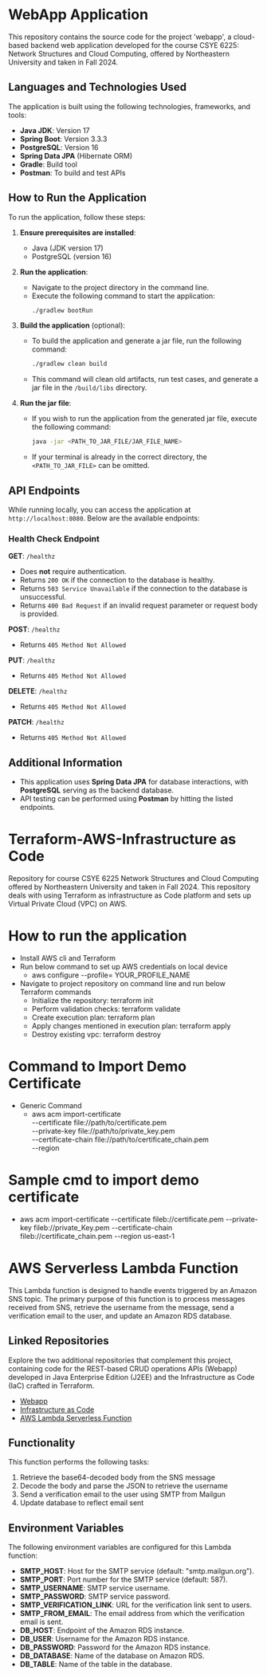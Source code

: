 # WebApp Application

This repository contains the source code for the project 'webapp', a cloud-based backend web application developed for the course CSYE 6225: Network Structures and Cloud Computing, offered by Northeastern University and taken in Fall 2024.

## Languages and Technologies Used

The application is built using the following technologies, frameworks, and tools:
- **Java JDK**: Version 17
- **Spring Boot**: Version 3.3.3
- **PostgreSQL**: Version 16
- **Spring Data JPA** (Hibernate ORM)
- **Gradle**: Build tool
- **Postman**: To build and test APIs

## How to Run the Application

To run the application, follow these steps:

1. **Ensure prerequisites are installed**:
    - Java (JDK version 17)
    - PostgreSQL (version 16)

2. **Run the application**:
    - Navigate to the project directory in the command line.
    - Execute the following command to start the application:
      ```bash
      ./gradlew bootRun
      ```

3. **Build the application** (optional):
    - To build the application and generate a jar file, run the following command:
      ```bash
      ./gradlew clean build
      ```
    - This command will clean old artifacts, run test cases, and generate a jar file in the `/build/libs` directory.

4. **Run the jar file**:
    - If you wish to run the application from the generated jar file, execute the following command:
      ```bash
      java -jar <PATH_TO_JAR_FILE/JAR_FILE_NAME>
      ```
    - If your terminal is already in the correct directory, the `<PATH_TO_JAR_FILE>` can be omitted.

## API Endpoints

While running locally, you can access the application at `http://localhost:8080`. Below are the available endpoints:

### Health Check Endpoint

**GET**: `/healthz`
- Does **not** require authentication.
- Returns `200 OK` if the connection to the database is healthy.
- Returns `503 Service Unavailable` if the connection to the database is unsuccessful.
- Returns `400 Bad Request` if an invalid request parameter or request body is provided.

**POST**: `/healthz`
- Returns `405 Method Not Allowed`

**PUT**: `/healthz`
- Returns `405 Method Not Allowed`

**DELETE**: `/healthz`
- Returns `405 Method Not Allowed`

**PATCH**: `/healthz`
- Returns `405 Method Not Allowed`

## Additional Information

- This application uses **Spring Data JPA** for database interactions, with **PostgreSQL** serving as the backend database.
- API testing can be performed using **Postman** by hitting the listed endpoints.


# Terraform-AWS-Infrastructure as Code
Repository for course CSYE 6225 Network Structures and Cloud Computing offered by Northeastern University and taken in Fall 2024. This repository deals with using Terraform as infrastructure as Code platform and sets up Virtual Private Cloud (VPC) on AWS.

# How to run the application
- Install AWS cli and Terraform
- Run below command to set up AWS credentials on local device
  - aws configure --profile= YOUR_PROFILE_NAME
- Navigate to project repository on command line and run below Terraform commands
  - Initialize the repository: terraform init
  - Perform validation checks: terraform validate
  - Create execution plan: terraform plan
  - Apply changes mentioned in execution plan: terraform apply
  - Destroy existing vpc: terraform destroy

# Command to Import Demo Certificate
- Generic Command
  - aws acm import-certificate \
    --certificate file://path/to/certificate.pem \
    --private-key file://path/to/private_key.pem \
    --certificate-chain file://path/to/certificate_chain.pem \
    --region <region-name>

# Sample cmd to import demo certificate
- aws acm import-certificate --certificate fileb://certificate.pem  --private-key fileb://private_Key.pem --certificate-chain fileb://certificate_chain.pem --region us-east-1

# AWS Serverless Lambda Function

This Lambda function is designed to handle events triggered by an Amazon SNS topic. The primary purpose of this function is to process messages received from SNS, retrieve the username from the message, send a verification email to the user, and update an Amazon RDS database.

## Linked Repositories

Explore the two additional repositories that complement this project, containing code for the REST-based CRUD operations APIs (Webapp) developed in Java Enterprise Edition (J2EE) and the Infrastructure as Code (IaC) crafted in Terraform.

- [Webapp](https://github.com/swamysmudiga/webapp)
- [Infrastructure as Code](https://github.com/swamysmudiga/terraform-aws-infra)
- [AWS Lambda Serverless Function](https://github.com/swamysmudiga/aws-lambda-serverless)

## Functionality

This function performs the following tasks:

1. Retrieve the base64-decoded body from the SNS message
2. Decode the body and parse the JSON to retrieve the username
3. Send a verification email to the user using SMTP from Mailgun
4. Update database to reflect email sent

## Environment Variables

The following environment variables are configured for this Lambda function:

- **SMTP_HOST**: Host for the SMTP service (default: "smtp.mailgun.org").
- **SMTP_PORT**: Port number for the SMTP service (default: 587).
- **SMTP_USERNAME**: SMTP service username.
- **SMTP_PASSWORD**: SMTP service password.
- **SMTP_VERIFICATION_LINK**: URL for the verification link sent to users.
- **SMTP_FROM_EMAIL**: The email address from which the verification email is sent.
- **DB_HOST**: Endpoint of the Amazon RDS instance.
- **DB_USER**: Username for the Amazon RDS instance.
- **DB_PASSWORD**: Password for the Amazon RDS instance.
- **DB_DATABASE**: Name of the database on Amazon RDS.
- **DB_TABLE**: Name of the table in the database.
